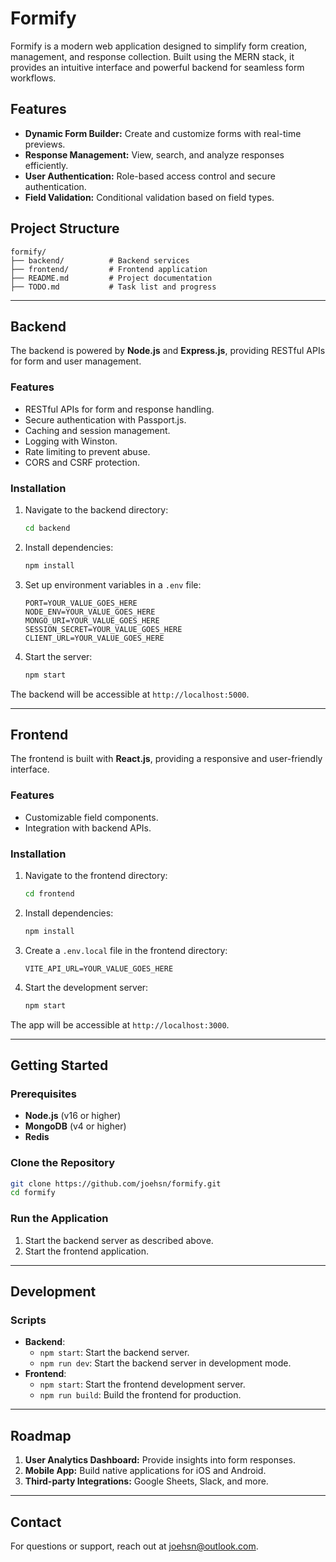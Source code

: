 # Formify

Formify is a modern web application designed to simplify form creation, management, and response collection. Built using the MERN stack, it provides an intuitive interface and powerful backend for seamless form workflows.

## Features

- **Dynamic Form Builder:** Create and customize forms with real-time previews.
- **Response Management:** View, search, and analyze responses efficiently.
- **User Authentication:** Role-based access control and secure authentication.
- **Field Validation:** Conditional validation based on field types.

## Project Structure

```
formify/
├── backend/          # Backend services
├── frontend/         # Frontend application
├── README.md         # Project documentation
├── TODO.md           # Task list and progress
```

---

## Backend

The backend is powered by **Node.js** and **Express.js**, providing RESTful APIs for form and user management.

### Features

- RESTful APIs for form and response handling.
- Secure authentication with Passport.js.
- Caching and session management.
- Logging with Winston.
- Rate limiting to prevent abuse.
- CORS and CSRF protection.

### Installation

1. Navigate to the backend directory:

   ```bash
   cd backend
   ```

2. Install dependencies:

   ```bash
   npm install
   ```

3. Set up environment variables in a `.env` file:

   ```env
   PORT=YOUR_VALUE_GOES_HERE
   NODE_ENV=YOUR_VALUE_GOES_HERE
   MONGO_URI=YOUR_VALUE_GOES_HERE
   SESSION_SECRET=YOUR_VALUE_GOES_HERE
   CLIENT_URL=YOUR_VALUE_GOES_HERE
   ```

4. Start the server:
   ```bash
   npm start
   ```

The backend will be accessible at `http://localhost:5000`.

---

## Frontend

The frontend is built with **React.js**, providing a responsive and user-friendly interface.

### Features

- Customizable field components.
- Integration with backend APIs.

### Installation

1. Navigate to the frontend directory:

   ```bash
   cd frontend
   ```

2. Install dependencies:

   ```bash
   npm install
   ```

3. Create a `.env.local` file in the frontend directory:

   ```env
   VITE_API_URL=YOUR_VALUE_GOES_HERE
   ```

4. Start the development server:
   ```bash
   npm start
   ```

The app will be accessible at `http://localhost:3000`.

---

## Getting Started

### Prerequisites

- **Node.js** (v16 or higher)
- **MongoDB** (v4 or higher)
- **Redis**

### Clone the Repository

```bash
git clone https://github.com/joehsn/formify.git
cd formify
```

### Run the Application

1. Start the backend server as described above.
2. Start the frontend application.

---

## Development

### Scripts

- **Backend**:
  - `npm start`: Start the backend server.
  - `npm run dev`: Start the backend server in development mode.
- **Frontend**:
  - `npm start`: Start the frontend development server.
  - `npm run build`: Build the frontend for production.

---

## Roadmap

1. **User Analytics Dashboard:** Provide insights into form responses.
2. **Mobile App:** Build native applications for iOS and Android.
3. **Third-party Integrations:** Google Sheets, Slack, and more.

---

## Contact

For questions or support, reach out at [joehsn@outlook.com](mailto:joehsn@outloo.com).
